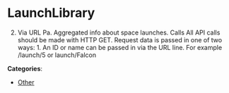 # LaunchLibrary


2. Via URL Pa. Aggregated info about space launches.  Calls All API calls should be made with HTTP GET. Request data is passed in one of two ways: 1. An ID or name can be passed in via the URL line.  For example /launch/5 or launch/Falcon



**Categories**:
- [Other](https://github.com/apis-list/apis-list#other)







